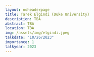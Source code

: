 ```yaml
---
layout: noheaderpage
title: Tarek Elgindi (Duke University)
description: TBA 
abstract: TBA
location: TBA
img: /assets/img/elgindi.jpeg
talkdate: "10/26/2023"
importance: 1
talkyear: 2023
---
```

<!-- note that the "description" is actually the talk title -->
